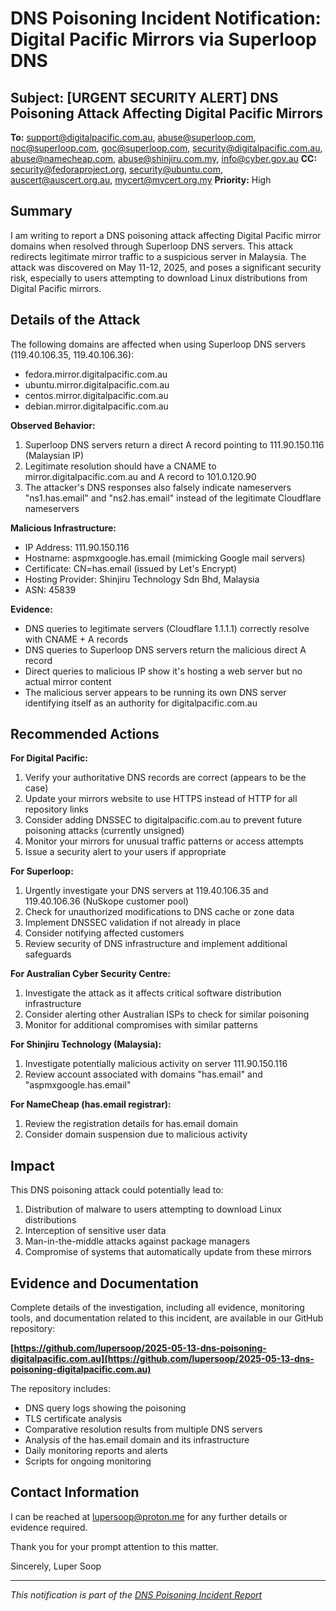 # DNS Poisoning Incident Notification: Digital Pacific Mirrors via Superloop DNS

## Subject: [URGENT SECURITY ALERT] DNS Poisoning Attack Affecting Digital Pacific Mirrors

**To:** support@digitalpacific.com.au, abuse@superloop.com, noc@superloop.com, goc@superloop.com, security@digitalpacific.com.au, abuse@namecheap.com, abuse@shinjiru.com.my, info@cyber.gov.au
**CC:** security@fedoraproject.org, security@ubuntu.com, auscert@auscert.org.au, mycert@mycert.org.my
**Priority:** High

## Summary

I am writing to report a DNS poisoning attack affecting Digital Pacific mirror domains when resolved through Superloop DNS servers. This attack redirects legitimate mirror traffic to a suspicious server in Malaysia. The attack was discovered on May 11-12, 2025, and poses a significant security risk, especially to users attempting to download Linux distributions from Digital Pacific mirrors.

## Details of the Attack

The following domains are affected when using Superloop DNS servers (119.40.106.35, 119.40.106.36):
- fedora.mirror.digitalpacific.com.au
- ubuntu.mirror.digitalpacific.com.au
- centos.mirror.digitalpacific.com.au
- debian.mirror.digitalpacific.com.au

**Observed Behavior:**
1. Superloop DNS servers return a direct A record pointing to 111.90.150.116 (Malaysian IP)
2. Legitimate resolution should have a CNAME to mirror.digitalpacific.com.au and A record to 101.0.120.90
3. The attacker's DNS responses also falsely indicate nameservers "ns1.has.email" and "ns2.has.email" instead of the legitimate Cloudflare nameservers

**Malicious Infrastructure:**
- IP Address: 111.90.150.116
- Hostname: aspmxgoogle.has.email (mimicking Google mail servers)
- Certificate: CN=has.email (issued by Let's Encrypt)
- Hosting Provider: Shinjiru Technology Sdn Bhd, Malaysia
- ASN: 45839

**Evidence:**
- DNS queries to legitimate servers (Cloudflare 1.1.1.1) correctly resolve with CNAME + A records
- DNS queries to Superloop DNS servers return the malicious direct A record
- Direct queries to malicious IP show it's hosting a web server but no actual mirror content
- The malicious server appears to be running its own DNS server identifying itself as an authority for digitalpacific.com.au

## Recommended Actions

**For Digital Pacific:**
1. Verify your authoritative DNS records are correct (appears to be the case)
2. Update your mirrors website to use HTTPS instead of HTTP for all repository links
3. Consider adding DNSSEC to digitalpacific.com.au to prevent future poisoning attacks (currently unsigned)
4. Monitor your mirrors for unusual traffic patterns or access attempts
5. Issue a security alert to your users if appropriate

**For Superloop:**
1. Urgently investigate your DNS servers at 119.40.106.35 and 119.40.106.36 (NuSkope customer pool)
2. Check for unauthorized modifications to DNS cache or zone data
3. Implement DNSSEC validation if not already in place
4. Consider notifying affected customers
5. Review security of DNS infrastructure and implement additional safeguards

**For Australian Cyber Security Centre:**
1. Investigate the attack as it affects critical software distribution infrastructure
2. Consider alerting other Australian ISPs to check for similar poisoning
3. Monitor for additional compromises with similar patterns

**For Shinjiru Technology (Malaysia):**
1. Investigate potentially malicious activity on server 111.90.150.116
2. Review account associated with domains "has.email" and "aspmxgoogle.has.email"

**For NameCheap (has.email registrar):**
1. Review the registration details for has.email domain
2. Consider domain suspension due to malicious activity

## Impact

This DNS poisoning attack could potentially lead to:
1. Distribution of malware to users attempting to download Linux distributions
2. Interception of sensitive user data
3. Man-in-the-middle attacks against package managers
4. Compromise of systems that automatically update from these mirrors

## Evidence and Documentation

Complete details of the investigation, including all evidence, monitoring tools, and documentation related to this incident, are available in our GitHub repository:

**[https://github.com/lupersoop/2025-05-13-dns-poisoning-digitalpacific.com.au](https://github.com/lupersoop/2025-05-13-dns-poisoning-digitalpacific.com.au)**

The repository includes:
- DNS query logs showing the poisoning
- TLS certificate analysis
- Comparative resolution results from multiple DNS servers
- Analysis of the has.email domain and its infrastructure
- Daily monitoring reports and alerts
- Scripts for ongoing monitoring

## Contact Information

I can be reached at lupersoop@proton.me for any further details or evidence required.

Thank you for your prompt attention to this matter.

Sincerely,
Luper Soop

---

*This notification is part of the [DNS Poisoning Incident Report](https://github.com/lupersoop/2025-05-13-dns-poisoning-digitalpacific.com.au)*